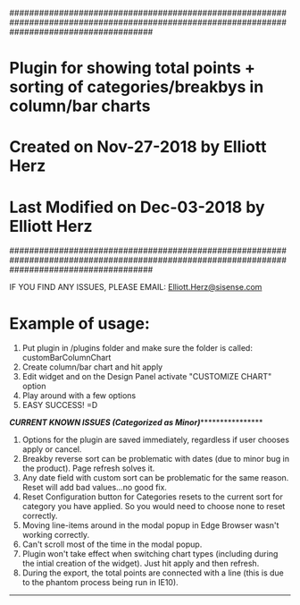 #############################################################################################################################################
#  	Plugin for showing total points + sorting of categories/breakbys in column/bar charts
#	Created on Nov-27-2018 by Elliott Herz
#	Last Modified on Dec-03-2018 by Elliott Herz
#############################################################################################################################################


IF YOU FIND ANY ISSUES, PLEASE EMAIL: Elliott.Herz@sisense.com


# Example of usage:
1) Put plugin in /plugins folder and make sure the folder is called: customBarColumnChart
2) Create column/bar chart and hit apply
3) Edit widget and on the Design Panel activate "CUSTOMIZE CHART" option
4) Play around with a few options
5) EASY SUCCESS! =D


*****************************************CURRENT KNOWN ISSUES (Categorized as Minor)*********************************************************
1) Options for the plugin are saved immediately, regardless if user chooses apply or cancel.
2) Breakby reverse sort can be problematic with dates (due to minor bug in the product). Page refresh solves it.
3) Any date field with custom sort can be problematic for the same reason. Reset will add bad values...no good fix.
4) Reset Configuration button for Categories resets to the current sort for category you have applied. So you would need to choose none to reset correctly.
5) Moving line-items around in the modal popup in Edge Browser wasn't working correctly.
5) Can't scroll most of the time in the modal popup.
6) Plugin won't take effect when switching chart types (including during the intial creation of the widget). Just hit apply and then refresh.
7) During the export, the total points are connected with a line (this is due to the phantom process being run in IE10).
*********************************************************************************************************************************************